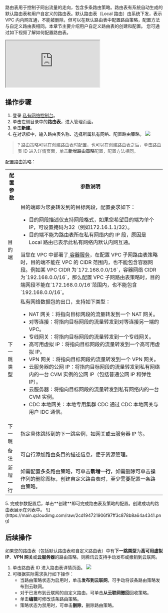 路由表用于控制子网出流量的走向，包含多条路由策略。路由表有系统自动生成的默认路由表和用户自定义的路由表。默认路由表（Local 路由）由系统下发，表示 VPC 内内网互通，不能被删除，但可以在默认路由表中配置路由策略，配置方法与自定义路由表相同。本章节主要介绍用户自定义路由表的创建和配置。
您可通过如下视频了解如何配置路由表。
<div class="doc-video-mod"><iframe src="https://cloud.tencent.com/edu/learning/quick-play/2355-35412?source=gw.doc.media&withPoster=1&notip=1"></iframe></div>

## 操作步骤
1. 登录 [私有网络控制台](https://console.cloud.tencent.com/vpc)。
2. 单击左侧目录中的**路由表**，进入管理页面。
3. 单击**新建**。
4. 在对话框中，输入路由表名称、选择所属私有网络、配置路由策略。
![](https://main.qcloudimg.com/raw/9016a7369ffa96c05e00843602a54192.png)
>? 路由策略可以在创建路由表时配置，也可以在创建路由表之后，单击路由表 ID 进入详情页面，单击**新增路由策略**配置，配置方法相同。
>
配置路由策略[](id:routeParam)：
<table>
<tbody>
<tr>
<th>配置参数</th>
<th>参数说明</th>
</tr>
<tr>
<td>目的端</td>
<td>目的端即为您要转发到的目标网段，配置要求如下：
<ul>
<li>目的网段描述仅支持网段格式，如果您希望目的端为单个 IP，可设置掩码为32（例如172.16.1.1/32）。</li>
<li>目的端不能为路由表所在私有网络内的 IP 段，原因是 Local 路由已表示此私有网络内默认内网互通。</li>
</ul>
<dx-alert infotype="explain" title="">
当您在 VPC 中部署了<a href="https://cloud.tencent.com/document/product/457/6759"> 容器服务</a>，在配置 VPC 子网路由表策略时，目的端不能在 VPC 的 CIDR 范围内，也不能包含容器网段。例如某 VPC CIDR 为`172.168.0.0/16`，容器网络 CIDR 为`192.168.0.0/16`，那么配置 VPC 子网路由表策略时，目的端网段不能在`172.168.0.0/16`范围内，也不能包含`192.168.0.0/16`。
</dx-alert>
</td>
</tr>
<tr>
<td>下一跳类型</td><td>私有网络数据包的出口，支持如下类型：
<ul>
<li> NAT 网关：将指向目标网段的流量转发到一个 NAT 网关。</li>
<li>对等连接：将指向目标网段的流量转发到对等连接另一端的 VPC。</li>
<li>专线网关：将指向目标网段的流量转发到一个专线网关。</li>
<li>高可用虚拟 IP：将指向目标网段的流量转发到一个高可用虚拟 IP。</li>
<li>VPN 网关：将指向目标网段的流量转发到一个 VPN 网关。</li>
<li>云服务器的公网 IP：将指向目标网段的流量转发到私有网络内的一台 CVM 实例的公网 IP（包括普通公网 IP 和弹性 IP）。</li>
<li>云服务器：将指向目标网段的流量转发到私有网络内的一台 CVM 实例。</li>
<li>CDC 本地网关：本地专用集群 CDC 通过 CDC 本地网关与用户 IDC 通信。</li>
</ul>
</td>
</tr>
<tr>
<td>下一跳</td><td>指定具体跳转到的下一跳实例，如网关或云服务器 IP 等。</td>
</tr>
<tr>
<td>备注</td>
<td>可自行添加路由条目的描述信息，便于资源管理。</td>
</tr>
<tr>
<td>新增一行</td>
<td>如需配置多条路由策略，可单击<b>新增一行</b>，如需删除可单击操作列的删除图标，创建自定义路由表时，至少需要配置一条路由策略。</td>
</tr>
</tbody>
</table>
5. 完成参数配置后，单击**创建**即可完成路由表及策略的配置。创建成功的路由表展示在列表中。
![](https://main.qcloudimg.com/raw/2cd194721906f97ff3c878b8a64a4341.png)

## 后续操作
如果您的路由表（包括默认路由表和自定义路由表）中有**下一跳类型**为**高可用虚拟 IP**、**VPN 网关**或**云服务器**的路由策略，则腾讯云支持手动发布或撤销到云联网。
1. 单击路由表 ID 进入路由表详情页面。
![](https://qcloudimg.tencent-cloud.cn/raw/af3cfc502750b33ce482c50afaec1890.png)
2. 可根据实际需求执行如下操作：
    + 当路由策略状态为启用时，单击**发布到云联网**，可手动将该条路由策略发布到云联网。
    + 对于已发布到云联网的自定义路由，可单击**从云联网撤回**回收策略。
    + 单击**编辑**可修改该条路由策略。
    + 策略状态为禁用时，可单击**删除**，删除路由策略。
